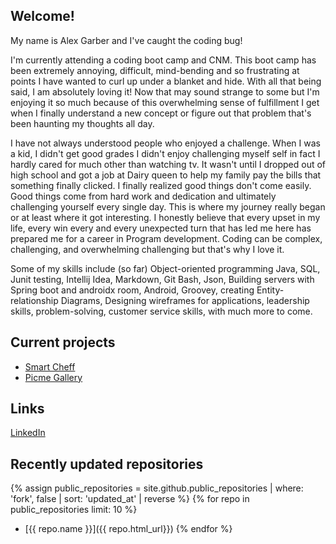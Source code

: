 ## Welcome!

My name is Alex Garber and I've caught the coding bug!

I'm currently attending a coding boot camp and CNM. This boot camp has been extremely annoying, difficult, mind-bending and so frustrating at points I have wanted to curl up under a blanket and hide.
With all that being said, I am absolutely loving it! Now that may sound strange to some but I'm enjoying it so much because of this overwhelming sense of fulfillment I get when I finally understand a new concept or figure out that problem that's been haunting my thoughts all day.

I have not always understood people who enjoyed a challenge. When I was a kid, I didn't get good grades I didn't enjoy challenging myself self in fact I hardly cared for much other than watching tv.
It wasn't until I dropped out of high school and got a job at Dairy queen to help my family pay the bills that something finally clicked.
I finally realized good things don't come easily. Good things come from hard work and dedication and ultimately challenging yourself every single day. This is where my journey really began or at least where it got interesting. I honestly believe that every upset in my life, every win every and every unexpected turn that has led me here has prepared me for a career in Program development. Coding can be complex, challenging, and overwhelming challenging but that's why I love it.

Some of my skills include (so far) Object-oriented programming Java, SQL, Junit testing, Intellij Idea, Markdown, Git Bash, Json, Building servers with Spring boot and androidx room, Android, Groovey, creating Entity-relationship Diagrams,  Designing wireframes for applications, leadership skills, problem-solving, customer service skills, with much more to come.

## Current projects 

* [Smart Cheff](https://alex-garber.github.io/smart-cheff/)
* [Picme Gallery](https://picme-gallery.github.io/)

## Links
[LinkedIn](https://www.linkedin.com/in/alex-garber-a009281b4/)

## Recently updated repositories

{% assign public_repositories = site.github.public_repositories | where: 'fork', false | sort: 'updated_at' | reverse %}
{% for repo in public_repositories limit: 10 %}
* [{{ repo.name }}]({{ repo.html_url}})
{% endfor %}

